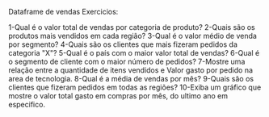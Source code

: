 Dataframe de vendas
Exercicios: 

1-Qual é o valor total de vendas por categoria de produto?
2-Quais são os produtos mais vendidos em cada região?
3-Qual é o valor médio  de venda por segmento?
4-Quais são os clientes que mais fizeram pedidos da categoria "X"?
5-Qual é o país com o maior valor total de vendas?
6-Qual é o segmento de cliente com o maior número de pedidos?
7-Mostre uma relação entre a quantidade de itens vendidos e Valor gasto por pedido na area de tecnologia.
8-Qual é a média de vendas por mês?
9-Quais são os clientes que fizeram pedidos em todas as regiões?
10-Exiba um gráfico que mostre o valor total gasto em compras por mês, do ultimo ano em especifico.









